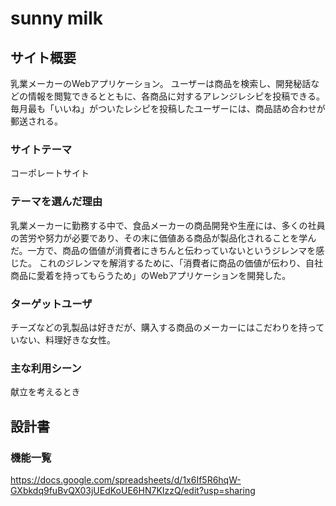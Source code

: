 # sunny milk

## サイト概要
乳業メーカーのWebアプリケーション。
ユーザーは商品を検索し、開発秘話などの情報を閲覧できるとともに、各商品に対するアレンジレシピを投稿できる。  毎月最も「いいね」がついたレシピを投稿したユーザーには、商品詰め合わせが郵送される。


### サイトテーマ
コーポレートサイト


### テーマを選んだ理由
乳業メーカーに勤務する中で、食品メーカーの商品開発や生産には、多くの社員の苦労や努力が必要であり、その末に価値ある商品が製品化されることを学んだ。一方で、商品の価値が消費者にきちんと伝わっていないというジレンマを感じた。  これのジレンマを解消するために、「消費者に商品の価値が伝わり、自社商品に愛着を持ってもらうため」のWebアプリケーションを開発した。


### ターゲットユーザ
チーズなどの乳製品は好きだが、購入する商品のメーカーにはこだわりを持っていない、料理好きな女性。

### 主な利用シーン
献立を考えるとき

## 設計書

### 機能一覧
https://docs.google.com/spreadsheets/d/1x6If5R6hqW-GXbkdq9fuBvQX03jUEdKoUE6HN7KIzzQ/edit?usp=sharing
